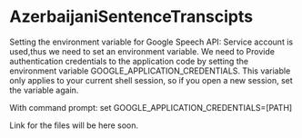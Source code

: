 # AzerbaijaniSentenceTranscipts

Setting the environment variable for Google Speech API:
Service account is used,thus we need to set an environment variable.
We need to Provide authentication credentials to the application code by setting the environment variable GOOGLE_APPLICATION_CREDENTIALS.
This variable only applies to your current shell session, so if you open a new session, set the variable again.

With command prompt:
set GOOGLE_APPLICATION_CREDENTIALS=[PATH]

Link for the files will be here soon.
